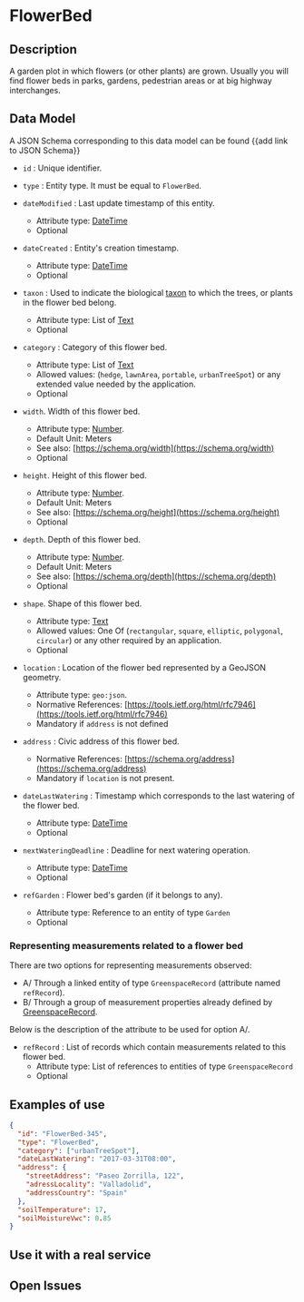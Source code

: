 # FlowerBed

## Description

 A garden plot in which flowers (or other plants) are grown.
 Usually you will find flower beds in parks, gardens, pedestrian areas or at big highway interchanges.
 
## Data Model

A JSON Schema corresponding to this data model can be found {{add link to JSON Schema}}

+ `id` : Unique identifier. 

+ `type` : Entity type. It must be equal to `FlowerBed`. 

+ `dateModified` : Last update timestamp of this entity.
    + Attribute type: [DateTime](https://schema.org/DateTime)
    + Optional

+ `dateCreated` : Entity's creation timestamp.
    + Attribute type: [DateTime](https://schema.org/DateTime)
    + Optional    

+ `taxon` : Used to indicate the biological [taxon](http://en.wikipedia.org/wiki/en:taxon)
to which the trees, or plants in the flower bed belong.
    + Attribute type: List of [Text](https://schema.org/Text)
    + Optional
    
+ `category` : Category of this flower bed. 
    + Attribute type: List of [Text](https://schema.org/Text)
    + Allowed values: (`hedge`, `lawnArea`, `portable`, `urbanTreeSpot`) or any extended value needed by the application.
    + Optional
    
+ `width`. Width of this flower bed.
    + Attribute type: [Number](https://schema.org/Number).
    + Default Unit: Meters
    + See also: [https://schema.org/width](https://schema.org/width)
    + Optional 

+ `height`. Height of this flower bed. 
    + Attribute type: [Number](https://schema.org/Number).
    + Default Unit: Meters
    + See also: [https://schema.org/height](https://schema.org/height)
    + Optional 

+ `depth`. Depth of this flower bed.
    + Attribute type: [Number](https://schema.org/Number).
    + Default Unit: Meters
    + See also: [https://schema.org/depth](https://schema.org/depth)
    + Optional

+ `shape`. Shape of this flower bed.
    + Attribute type: [Text](https://schema.org/Text)
    + Allowed values: One Of (`rectangular`, `square`, `elliptic`, `polygonal`, `circular`) or any other required by an application.
    + Optional

+ `location` : Location of the flower bed represented by a GeoJSON geometry. 
    + Attribute type: `geo:json`.
    + Normative References: [https://tools.ietf.org/html/rfc7946](https://tools.ietf.org/html/rfc7946)
    + Mandatory if `address` is not defined
    
+ `address` : Civic address of this flower bed.
    + Normative References: [https://schema.org/address](https://schema.org/address)
    + Mandatory if `location` is not present.     

+ `dateLastWatering` : Timestamp which corresponds to the last watering of the flower bed.
    + Attribute type: [DateTime](https://schema.org/DateTime)
    + Optional

+ `nextWateringDeadline` : Deadline for next watering operation.
    + Attribute type: [DateTime](https://schema.org/DateTime)
    + Optional
    
+ `refGarden` : Flower bed's garden (if it belongs to any). 
    + Attribute type: Reference to an entity of type `Garden`
    + Optional
    
### Representing measurements related to a flower bed

 There are two options for representing measurements observed:

+ A/ Through a linked entity of type `GreenspaceRecord` (attribute named `refRecord`).
+ B/ Through a group of measurement properties already defined by [GreenspaceRecord](../../GreenspaceRecord/doc/spec.md). 

Below is the description of the attribute to be used for option A/. 
    
+ `refRecord` : List of records which contain measurements related to this flower bed.
    + Attribute type: List of references to entities of type `GreenspaceRecord`
    + Optional

    
## Examples of use

```json
{
  "id": "FlowerBed-345",
  "type": "FlowerBed",
  "category": ["urbanTreeSpot"],
  "dateLastWatering": "2017-03-31T08:00",
  "address": {
    "streetAddress": "Paseo Zorrilla, 122",
    "adressLocality": "Valladolid",
    "addressCountry": "Spain"
  },
  "soilTemperature": 17,
  "soilMoistureVwc": 0.85
}
```
    
## Use it with a real service


## Open Issues

